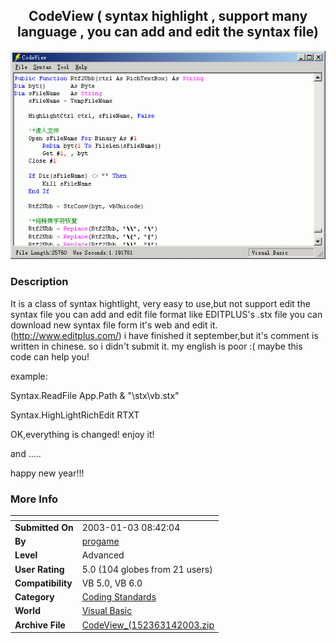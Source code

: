 ﻿<div align="center">

## CodeView \( syntax highlight , support many language , you can add and edit the syntax file\)

<img src="PIC200314053498644.gif">
</div>

### Description

It is a class of syntax hightlight, very easy to use,but not support edit the syntax file you can add and edit file format like EDITPLUS's .stx file you can download new syntax file form it's web and edit it.(http://www.editplus.com/) i have finished it september,but it's comment is written in chinese. so i didn't submit it. my english is poor :( maybe this code can help you!

example:

Syntax.ReadFile App.Path & "\stx\vb.stx"

Syntax.HighLightRichEdit RTXT

OK,everything is changed! enjoy it!

and .....

happy new year!!!
 
### More Info
 


<span>             |<span>
---                |---
**Submitted On**   |2003-01-03 08:42:04
**By**             |[progame](https://github.com/Planet-Source-Code/PSCIndex/blob/master/ByAuthor/progame.md)
**Level**          |Advanced
**User Rating**    |5.0 (104 globes from 21 users)
**Compatibility**  |VB 5\.0, VB 6\.0
**Category**       |[Coding Standards](https://github.com/Planet-Source-Code/PSCIndex/blob/master/ByCategory/coding-standards__1-43.md)
**World**          |[Visual Basic](https://github.com/Planet-Source-Code/PSCIndex/blob/master/ByWorld/visual-basic.md)
**Archive File**   |[CodeView\_\(152363142003\.zip](https://github.com/Planet-Source-Code/progame-codeview-syntax-highlight-support-many-language-you-can-add-and-edit-the-syntax-fi__1-42159/archive/master.zip)








